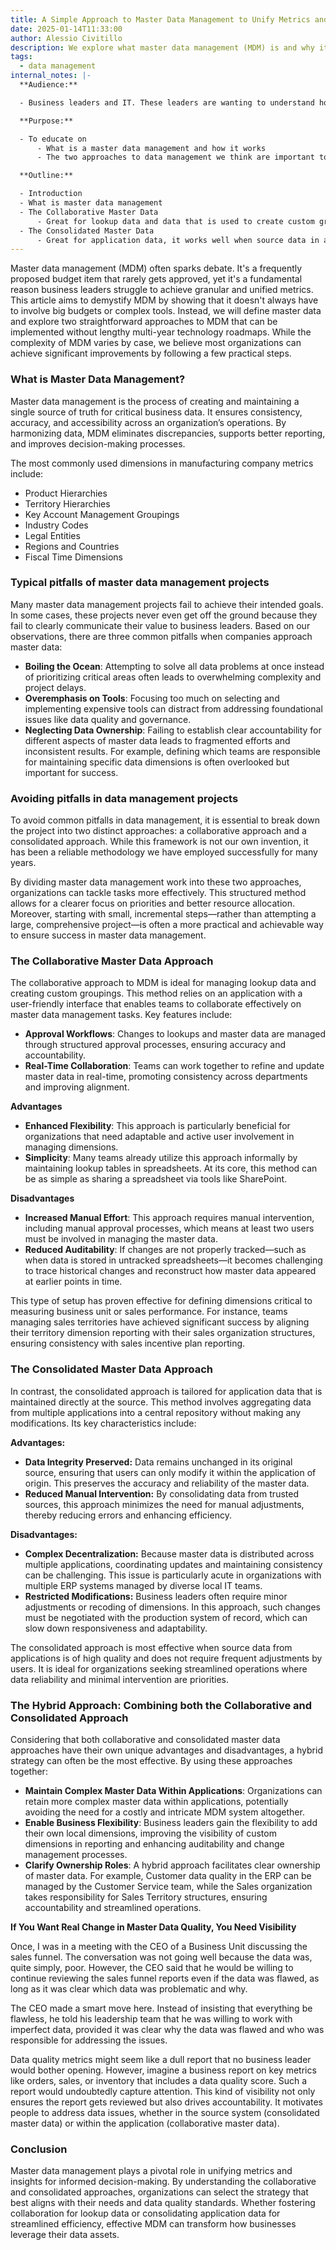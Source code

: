 ```yaml
---
title: A Simple Approach to Master Data Management to Unify Metrics and Insights
date: 2025-01-14T11:33:00
author: Alessio Civitillo
description: We explore what master data management (MDM) is and why it’s essential for achieving unified, accurate business metrics. Starting with a clear definition of master data, we outline common challenges in MDM projects and present two practical approaches—collaborative and consolidated—that don’t require massive budgets or complex tools. Learn how to avoid common pitfalls, implement effective strategies, and enhance data quality for better decision-making.
tags:
  - data management
internal_notes: |-
  **Audience:**

  - Business leaders and IT. These leaders are wanting to understand how to improve the quality of the dimensions in their data. They usually have problems with dimensions such as Customer, Product, Sales Territories, Key Accounts and others.

  **Purpose:**

  - To educate on 
      - What is a master data management and how it works
      - The two approaches to data management we think are important to consider

  **Outline:** 

  - Introduction
  - What is master data management
  - The Collaborative Master Data
      - Great for lookup data and data that is used to create custom groupings, the collaborative approach consists of an application as user interface. On this interface users can collaborate via approval workflows to change lookups and master data
  - The Consolidated Master Data
      - Great for application data, it works well when source data in applications is kept of good quality. In this approach data is just consolidated from applications and users are not allowed to modify it, they can only modify it in the original application.
---
```

Master data management (MDM) often sparks debate. It's a frequently proposed budget item that rarely gets approved, yet it's a fundamental reason business leaders struggle to achieve granular and unified metrics. This article aims to demystify MDM by showing that it doesn't always have to involve big budgets or complex tools. Instead, we will define master data and explore two straightforward approaches to MDM that can be implemented without lengthy multi-year technology roadmaps. While the complexity of MDM varies by case, we believe most organizations can achieve significant improvements by following a few practical steps.

### **What is Master Data Management?**

Master data management is the process of creating and maintaining a single source of truth for critical business data. It ensures consistency, accuracy, and accessibility across an organization’s operations. By harmonizing data, MDM eliminates discrepancies, supports better reporting, and improves decision-making processes.

The most commonly used dimensions in manufacturing company metrics include:

- Product Hierarchies
- Territory Hierarchies
- Key Account Management Groupings
- Industry Codes
- Legal Entities
- Regions and Countries
- Fiscal Time Dimensions

### **Typical pitfalls of master data management projects**

Many master data management projects fail to achieve their intended goals. In some cases, these projects never even get off the ground because they fail to clearly communicate their value to business leaders. Based on our observations, there are three common pitfalls when companies approach master data:

- **Boiling the Ocean**: Attempting to solve all data problems at once instead of prioritizing critical areas often leads to overwhelming complexity and project delays.
- **Overemphasis on Tools**: Focusing too much on selecting and implementing expensive tools can distract from addressing foundational issues like data quality and governance.
- **Neglecting Data Ownership**: Failing to establish clear accountability for different aspects of master data leads to fragmented efforts and inconsistent results. For example, defining which teams are responsible for maintaining specific data dimensions is often overlooked but important for success.

### **Avoiding pitfalls in data management projects**

To avoid common pitfalls in data management, it is essential to break down the project into two distinct approaches: a collaborative approach and a consolidated approach. While this framework is not our own invention, it has been a reliable methodology we have employed successfully for many years.

By dividing master data management work into these two approaches, organizations can tackle tasks more effectively. This structured method allows for a clearer focus on priorities and better resource allocation. Moreover, starting with small, incremental steps—rather than attempting a large, comprehensive project—is often a more practical and achievable way to ensure success in master data management.

### **The Collaborative Master Data Approach**

The collaborative approach to MDM is ideal for managing lookup data and creating custom groupings. This method relies on an application with a user-friendly interface that enables teams to collaborate effectively on master data management tasks. Key features include:

- **Approval Workflows**: Changes to lookups and master data are managed through structured approval processes, ensuring accuracy and accountability.
- **Real-Time Collaboration**: Teams can work together to refine and update master data in real-time, promoting consistency across departments and improving alignment.

**Advantages**

- **Enhanced Flexibility**: This approach is particularly beneficial for organizations that need adaptable and active user involvement in managing dimensions.
- **Simplicity**: Many teams already utilize this approach informally by maintaining lookup tables in spreadsheets. At its core, this method can be as simple as sharing a spreadsheet via tools like SharePoint.

**Disadvantages**

- **Increased Manual Effort**: This approach requires manual intervention, including manual approval processes, which means at least two users must be involved in managing the master data.
- **Reduced Auditability**: If changes are not properly tracked—such as when data is stored in untracked spreadsheets—it becomes challenging to trace historical changes and reconstruct how master data appeared at earlier points in time.

This type of setup has proven effective for defining dimensions critical to measuring business unit or sales performance. For instance, teams managing sales territories have achieved significant success by aligning their territory dimension reporting with their sales organization structures, ensuring consistency with sales incentive plan reporting.

### **The Consolidated Master Data Approach**

In contrast, the consolidated approach is tailored for application data that is maintained directly at the source. This method involves aggregating data from multiple applications into a central repository without making any modifications. Its key characteristics include:

**Advantages:**

- **Data Integrity Preserved:** Data remains unchanged in its original source, ensuring that users can only modify it within the application of origin. This preserves the accuracy and reliability of the master data.
- **Reduced Manual Intervention:** By consolidating data from trusted sources, this approach minimizes the need for manual adjustments, thereby reducing errors and enhancing efficiency.

**Disadvantages:**

- **Complex Decentralization:** Because master data is distributed across multiple applications, coordinating updates and maintaining consistency can be challenging. This issue is particularly acute in organizations with multiple ERP systems managed by diverse local IT teams.
- **Restricted Modifications:** Business leaders often require minor adjustments or recoding of dimensions. In this approach, such changes must be negotiated with the production system of record, which can slow down responsiveness and adaptability.

The consolidated approach is most effective when source data from applications is of high quality and does not require frequent adjustments by users. It is ideal for organizations seeking streamlined operations where data reliability and minimal intervention are priorities.

### **The Hybrid Approach: Combining both the Collaborative and Consolidated Approach**

Considering that both collaborative and consolidated master data approaches have their own unique advantages and disadvantages, a hybrid strategy can often be the most effective. By using these approaches together:

- **Maintain Complex Master Data Within Applications**: Organizations can retain more complex master data within applications, potentially avoiding the need for a costly and intricate MDM system altogether.
- **Enable Business Flexibility**: Business leaders gain the flexibility to add their own local dimensions, improving the visibility of custom dimensions in reporting and enhancing auditability and change management processes.
- **Clarify Ownership Roles**: A hybrid approach facilitates clear ownership of master data. For example, Customer data quality in the ERP can be managed by the Customer Service team, while the Sales organization takes responsibility for Sales Territory structures, ensuring accountability and streamlined operations.

**If You Want Real Change in Master Data Quality, You Need Visibility**

Once, I was in a meeting with the CEO of a Business Unit discussing the sales funnel. The conversation was not going well because the data was, quite simply, poor. However, the CEO said that he would be willing to continue reviewing the sales funnel reports even if the data was flawed, as long as it was clear which data was problematic and why.

The CEO made a smart move here. Instead of insisting that everything be flawless, he told his leadership team that he was willing to work with imperfect data, provided it was clear why the data was flawed and who was responsible for addressing the issues.

Data quality metrics might seem like a dull report that no business leader would bother opening. However, imagine a business report on key metrics like orders, sales, or inventory that includes a data quality score. Such a report would undoubtedly capture attention. This kind of visibility not only ensures the report gets reviewed but also drives accountability. It motivates people to address data issues, whether in the source system (consolidated master data) or within the application (collaborative master data).

### **Conclusion**

Master data management plays a pivotal role in unifying metrics and insights for informed decision-making. By understanding the collaborative and consolidated approaches, organizations can select the strategy that best aligns with their needs and data quality standards. Whether fostering collaboration for lookup data or consolidating application data for streamlined efficiency, effective MDM can transform how businesses leverage their data assets.

